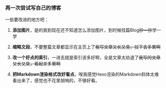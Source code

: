 ### 再一次尝试写自己的博客

一些要改进的地方吧：

1. **添加图片**，是的我到现在还不知道怎么添加图片，到时候找篇Blog~~抄一抄~~学一学

2. **缩略文段**，不要整篇文章都显示在主页上了~~我写文章又长又臭，拉下去多累啊~~

3. **改一个好点的索引**，一进去就是索引该多好啊，全是文章太劝退了~~我写的文章又长又臭，看起来多累啊~~

4. **把Markdown渲染格式改好看点**，唉我感觉Hexo渲染的Markdown斜体太难看出来了，感觉也不花里胡哨的，不够好看。
